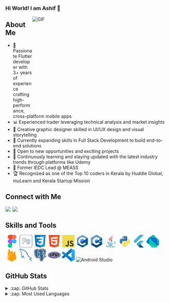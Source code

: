 ### Hi World! I am Ashif 🙌

<img align="right" alt="GIF" src="https://user-images.githubusercontent.com/71429125/133354455-15843eca-d118-4736-a9f2-0c18172e7e8d.gif" width="420" height="290" />

## About Me

- 🚀 Passionate Flutter developer with 3+ years of experience crafting high-performance, cross-platform mobile apps
- 📊 Experienced trader leveraging technical analysis and market insights
- 🎨 Creative graphic designer skilled in UI/UX design and visual storytelling
- 🌱 Currently expanding skills in Full Stack Development to build end-to-end solutions
- 🤝 Open to new opportunities and exciting projects
- 🌟 Continuously learning and staying updated with the latest industry trends through platforms like Udemy
- 💼 Former IEDC Lead @ MEASS
- 🏆 Recognized as one of the Top 10 coders in Kerala by Huddle Global, muLearn and Kerala Startup Mission

## Connect with Me

[<img align="left" width="22px" src="https://user-images.githubusercontent.com/71429125/133359405-9eddd24d-7893-4dd5-b717-7207a4c18caf.png" />][Instagram]
[<img align="left" width="22px" src="https://user-images.githubusercontent.com/71429125/133359455-73cd4dbf-3b1f-4e6e-9358-b1924a4178f3.png" />][LinkedIn]

<br />

## Skills and Tools

<p align="left">
  <img src="https://raw.githubusercontent.com/devicons/devicon/master/icons/figma/figma-original.svg" alt="Figma" width="40" height="40"/>
  <img src="https://raw.githubusercontent.com/devicons/devicon/master/icons/photoshop/photoshop-line.svg" alt="Photoshop" width="40" height="40"/>
  <img src="https://raw.githubusercontent.com/devicons/devicon/master/icons/css3/css3-original.svg" alt="CSS3" width="40" height="40"/>
  <img src="https://raw.githubusercontent.com/devicons/devicon/master/icons/html5/html5-original.svg" alt="HTML5" width="40" height="40"/>
  <img src="https://raw.githubusercontent.com/devicons/devicon/master/icons/javascript/javascript-original.svg" alt="JavaScript" width="40" height="40"/>
  <img src="https://raw.githubusercontent.com/devicons/devicon/master/icons/c/c-original.svg" alt="C" width="40" height="40"/>
  <img src="https://raw.githubusercontent.com/devicons/devicon/master/icons/cplusplus/cplusplus-original.svg" alt="C++" width="40" height="40"/>
  <img src="https://raw.githubusercontent.com/devicons/devicon/master/icons/java/java-original.svg" alt="Java" width="40" height="40"/>
  <img src="https://raw.githubusercontent.com/devicons/devicon/master/icons/python/python-original.svg" alt="Python" width="40" height="40"/>
  <img src="https://raw.githubusercontent.com/devicons/devicon/master/icons/flutter/flutter-original.svg" alt="Flutter" width="40" height="40"/>
  <img src="https://raw.githubusercontent.com/devicons/devicon/master/icons/dart/dart-original.svg" alt="Dart" width="40" height="40"/>
  <img src="https://raw.githubusercontent.com/devicons/devicon/master/icons/firebase/firebase-plain.svg" alt="Firebase" width="40" height="40"/>
  <img src="https://raw.githubusercontent.com/devicons/devicon/master/icons/mysql/mysql-original.svg" alt="MySQL" width="40" height="40"/>
  <img src="https://raw.githubusercontent.com/devicons/devicon/master/icons/postgresql/postgresql-original.svg" alt="PostgreSQL" width="40" height="40"/>
  <img src="https://raw.githubusercontent.com/devicons/devicon/master/icons/php/php-original.svg" alt="PHP" width="40" height="40"/>
  <img src="https://raw.githubusercontent.com/devicons/devicon/master/icons/vscode/vscode-original.svg" alt="Visual Studio Code" width="40" height="40"/>
  <img src="https://user-images.githubusercontent.com/71429125/133364368-b6c0f8da-0684-446f-9ecd-eec2996b35a5.png" alt="Android Studio" width="40" height="40"/>
</p>

## GitHub Stats

<details>
  <summary>:zap: GitHub Stats</summary>
  
  <img align="left" alt="Ashif-coder's GitHub Stats" src="https://github-readme-stats.vercel.app/api?username=Ashif-coder&show_icons=true&hide_border=true" />
</details>

<details>
  <summary>:zap: Most Used Languages</summary>

  <img align="left" alt="Ashif-code-hunter" src="https://github-readme-stats.vercel.app/api/top-langs/?username=Ashif-code-hunter" />
</details>

[Instagram]: https://www.instagram.com/ashif_m.a/
[LinkedIn]: https://www.linkedin.com/in/ashifma/
